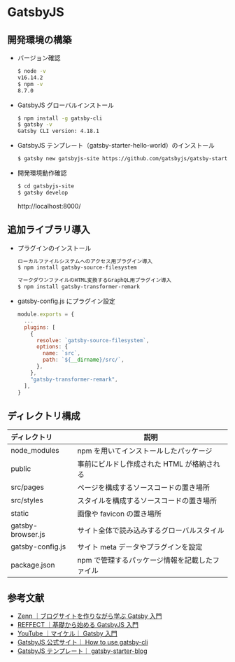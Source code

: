 # GatsbyJS

## 開発環境の構築

- バージョン確認

  ```sh
  $ node -v
  v16.14.2
  $ npm -v
  8.7.0
  ```

- GatsbyJS グローバルインストール

  ```sh
  $ npm install -g gatsby-cli
  $ gatsby -v
  Gatsby CLI version: 4.18.1
  ```

- GatsbyJS テンプレート（gatsby-starter-hello-world）のインストール

  ```sh
  $ gatsby new gatsbyjs-site https://github.com/gatsbyjs/gatsby-starter-hello-world
  ```

- 開発環境動作確認

  ```sh
  $ cd gatsbyjs-site
  $ gatsby develop
  ```

  http://localhost:8000/

## 追加ライブラリ導入

- プラグインのインストール

  ```sh
  ローカルファイルシステムへのアクセス用プラグイン導入
  $ npm install gatsby-source-filesystem

  マークダウンファイルのHTML変換するGraphQL用プラグイン導入
  $ npm install gatsby-transformer-remark
  ```

- gatsby-config.js にプラグイン設定

  ```js
  module.exports = {
    ...
    plugins: [
      {
        resolve: `gatsby-source-filesystem`,
        options: {
          name: `src`,
          path: `${__dirname}/src/`,
        },
      },
      "gatsby-transformer-remark",
    ],
  }
  ```

## ディレクトリ構成

| ディレクトリ      | 説明                                           |
| :---------------- | ---------------------------------------------- |
| node_modules      | npm を用いてインストールしたパッケージ         |
| public            | 事前にビルドし作成された HTML が格納される     |
| src/pages         | ページを構成するソースコードの置き場所         |
| src/styles        | スタイルを構成するソースコードの置き場所       |
| static            | 画像や favicon の置き場所                      |
| gatsby-browser.js | サイト全体で読み込みするグローバルスタイル     |
| gatsby-config.js  | サイト meta データやプラグインを設定           |
| package.json      | npm で管理するパッケージ情報を記載したファイル |

## 参考文献

- [Zenn ｜ブログサイトを作りながら学ぶ Gatsby 入門](https://zenn.dev/tomokiya/books/4b13342f6d878b93e06c)
- [REFFECT ｜基礎から始める GatsbyJS 入門](https://reffect.co.jp/react/gatsby-basic-tutorial-for-beginners#Blog_Starter)
- [YouTube ｜マイケル｜ Gatsby 入門](https://bit.ly/3PytG4m)
- [GatsbyJS 公式サイト｜ How to use gatsby-cli](https://www.gatsbyjs.com/docs/reference/gatsby-cli/)
- [GatsbyJS テンプレート｜ gatsby-starter-blog](https://www.gatsbyjs.com/starters/gatsbyjs/gatsby-starter-blog)
